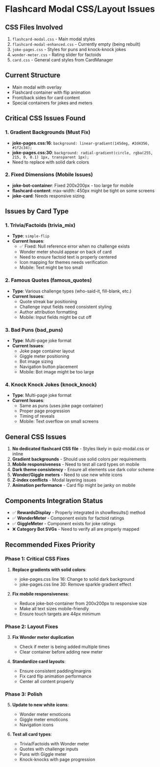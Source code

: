 # Flashcard Modal CSS/Layout Issues

## CSS Files Involved
1. `flashcard-modal.css` - Main modal styles
2. `flashcard-modal-enhanced.css` - Currently empty (being rebuilt)
3. `joke-pages.css` - Styles for puns and knock-knock jokes
4. `wonder-meter.css` - Rating slider for factoids
5. `card.css` - General card styles from CardManager

## Current Structure
- Main modal with overlay
- Flashcard container with flip animation
- Front/back sides for card content
- Special containers for jokes and meters

## Critical CSS Issues Found

### 1. Gradient Backgrounds (Must Fix)
- **joke-pages.css:16**: `background: linear-gradient(145deg, #2d4356, #1f2c34);`
- **joke-pages.css:30**: `background: radial-gradient(circle, rgba(255, 215, 0, 0.1) 1px, transparent 1px);`
- Need to replace with solid dark colors

### 2. Fixed Dimensions (Mobile Issues)
- **joke-bot-container**: Fixed 200x200px - too large for mobile
- **flashcard-content**: max-width: 450px might be tight on some screens
- **joke-card**: Needs responsive sizing

## Issues by Card Type

### 1. Trivia/Factoids (trivia_mix)
- **Type**: `simple-flip`
- **Current Issues**:
  - ✅ Fixed: Null reference error when no challenge exists
  - Wonder meter should appear on back of card
  - Need to ensure factoid text is properly centered
  - Icon mapping for themes needs verification
  - Mobile: Text might be too small

### 2. Famous Quotes (famous_quotes)
- **Type**: Various challenge types (who-said-it, fill-blank, etc.)
- **Current Issues**:
  - Quote streak bar positioning
  - Challenge input fields need consistent styling
  - Author attribution formatting
  - Mobile: Input fields might be cut off

### 3. Bad Puns (bad_puns)
- **Type**: Multi-page joke format
- **Current Issues**:
  - Joke page container layout
  - Giggle meter positioning
  - Bot image sizing
  - Navigation button placement
  - Mobile: Bot image might be too large

### 4. Knock Knock Jokes (knock_knock)
- **Type**: Multi-page joke format
- **Current Issues**:
  - Same as puns (uses joke page container)
  - Proper page progression
  - Timing of reveals
  - Mobile: Text overflow on small screens

## General CSS Issues
1. **No dedicated flashcard CSS file** - Styles likely in quiz-modal.css or inline
2. **Gradient backgrounds** - Should use solid colors per requirements
3. **Mobile responsiveness** - Need to test all card types on mobile
4. **Dark theme consistency** - Ensure all elements use dark color scheme
5. **Wonder/Giggle meters** - Need to use new white icons
6. **Z-index conflicts** - Modal layering issues
7. **Animation performance** - Card flip might be janky on mobile

## Components Integration Status
- ✅ **RewardsDisplay** - Properly integrated in showResults() method
- ✅ **WonderMeter** - Component exists for factoid ratings
- ✅ **GiggleMeter** - Component exists for joke ratings
- ❌ **Category Bot SVGs** - Need to verify all are properly mapped

## Recommended Fixes Priority

### Phase 1: Critical CSS Fixes
1. **Replace gradients with solid colors**:
   - joke-pages.css line 16: Change to solid dark background
   - joke-pages.css line 30: Remove sparkle gradient effect
   
2. **Fix mobile responsiveness**:
   - Reduce joke-bot-container from 200x200px to responsive size
   - Make all text sizes mobile-friendly
   - Ensure touch targets are 44px minimum

### Phase 2: Layout Fixes
3. **Fix Wonder meter duplication**
   - Check if meter is being added multiple times
   - Clear container before adding new meter
   
4. **Standardize card layouts**:
   - Ensure consistent padding/margins
   - Fix card flip animation performance
   - Center all content properly

### Phase 3: Polish
5. **Update to new white icons**:
   - Wonder meter emoticons
   - Giggle meter emoticons
   - Navigation icons
   
6. **Test all card types**:
   - Trivia/Factoids with Wonder meter
   - Quotes with challenge inputs
   - Puns with Giggle meter
   - Knock-knocks with page progression